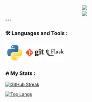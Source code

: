 <div id="header" align="center">
  <img src="https://media.giphy.com/media/M9gbBd9nbDrOTu1Mqx/giphy.gif" width="100"/>
</div>

<div align="center">
  <img src="https://raw.githubusercontent.com/halfrost/halfrost/master/icons/header_.png" style="max-width: 100%;">
</div>
---

### :hammer_and_wrench: Languages and Tools :
<div>
  <img src="https://raw.githubusercontent.com/devicons/devicon/master/icons/python/python-original.svg" alt="Python" width="60" height="60" style="max-width: 100%;">
  <img src="https://github.com/devicons/devicon/blob/master/icons/git/git-original-wordmark.svg" title="Git" **alt="Git" width="60" height="60"/>
  <img src="https://github.com/devicons/devicon/blob/master/icons/flask/flask-original-wordmark.svg" title="Flask" **alt="Flask" width="60" height="60"/>

</div>

### :fire: My Stats :
[![GitHub Streak](https://streak-stats.demolab.com?user=everybodygetup&theme=windows-dark)](https://git.io/streak-stats)

[![Top Langs](https://github-readme-stats.vercel.app/api/top-langs/?username=everybodygetup&layout=compact&theme=vision-friendly-dark)](https://github.com/anuraghazra/github-readme-stats)

